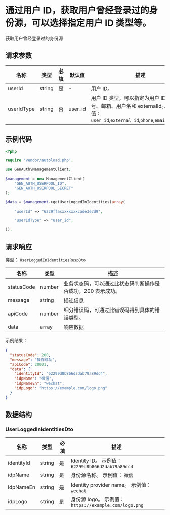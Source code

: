 # 通过用户 ID，获取用户曾经登录过的身份源，可以选择指定用户 ID 类型等。

<!--
  警告⚠️：
  不要直接修改该文档，
  https://github.com/Authing/authing-docs-factory
  使用该项目进行生成
-->

<LastUpdated />

获取用户曾经登录过的身份源

## 请求参数

| 名称       | 类型   | 必填 | 默认值  | 描述                                                                                                                              | 示例值                     |
| ---------- | ------ | ---- | ------- | --------------------------------------------------------------------------------------------------------------------------------- | -------------------------- |
| userId     | string | 是   | -       | 用户 ID。                                                                                                                         | `6229ffaxxxxxxxxcade3e3d9` |
| userIdType | string | 否   | user_id | 用户 ID 类型，可以指定为用户 ID、手机号、邮箱、用户名和 externalId。。 枚举值：`user_id`,`external_id`,`phone`,`email`,`username` | `user_id`                  |

## 示例代码

```php
<?php

require 'vendor/autoload.php';

use GenAuth\ManagementClient;

$management = new ManagementClient(
    "GEN_AUTH_USERPOOL_ID",
    "GEN_AUTH_USERPOOL_SECRET"
);

$data = $management->getUserLoggedInIdentities(array(

    "userId" => "6229ffaxxxxxxxxcade3e3d9",

    "userIdType" => "user_id",

));
```

## 请求响应

类型： `UserLoggedInIdentitiesRespDto`

| 名称       | 类型   | 描述                                                         |
| ---------- | ------ | ------------------------------------------------------------ |
| statusCode | number | 业务状态码，可以通过此状态码判断操作是否成功，200 表示成功。 |
| message    | string | 描述信息                                                     |
| apiCode    | number | 细分错误码，可通过此错误码得到具体的错误类型。               |
| data       | array  | 响应数据                                                     |

示例结果：

```json
{
  "statusCode": 200,
  "message": "操作成功",
  "apiCode": 20001,
  "data": {
    "identityId": "62299d8b866d2dab79a89dc4",
    "idpName": "微信",
    "idpNameEn": "wechat",
    "idpLogo": "https://example.com/logo.png"
  }
}
```

## 数据结构

### <a id="UserLoggedInIdentitiesDto"></a> UserLoggedInIdentitiesDto

| 名称       | 类型   | 必填 | 描述                                                  |
| ---------- | ------ | ---- | ----------------------------------------------------- |
| identityId | string | 是   | Identity ID。 示例值： `62299d8b866d2dab79a89dc4`     |
| idpName    | string | 是   | 身份源名称。 示例值： `微信`                          |
| idpNameEn  | string | 是   | Identity provider name。 示例值： `wechat`            |
| idpLogo    | string | 是   | 身份源 logo。 示例值： `https://example.com/logo.png` |
